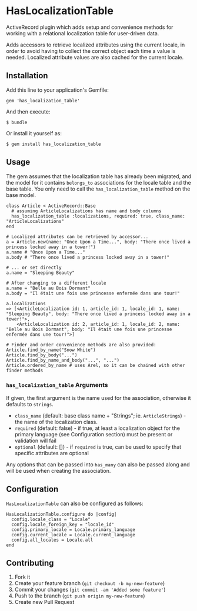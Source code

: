# HasLocalizationTable

ActiveRecord plugin which adds setup and convenience methods for working with a relational localization table for user-driven data.

Adds accessors to retrieve localized attributes using the current locale, in order to avoid having to collect the correct object each time a value is needed. Localized attribute values are also cached for the current locale.

## Installation

Add this line to your application's Gemfile:

    gem 'has_localization_table'

And then execute:

    $ bundle

Or install it yourself as:

    $ gem install has_localization_table

## Usage

The gem assumes that the localization table has already been migrated, and the model for it contains `belongs_to` associations for the locale table and the base table. You only need to call the `has_localization_table` method on the base model.

	class Article < ActiveRecord::Base
	  # assuming ArticleLocalizations has name and body columns
	  has_localization_table :localizations, required: true, class_name: "ArticleLocalizations"
	end
	
	# Localized attributes can be retrieved by accessor...
	a = Article.new(name: "Once Upon a Time...", body: "There once lived a princess locked away in a tower!")
	a.name # "Once Upon a Time..."
	a.body # "There once lived a princess locked away in a tower!"
	
	# ... or set directly
	a.name = "Sleeping Beauty"
	
	# After changing to a different locale
	a.name = "Belle au Bois Dormant"
	a.body = "Il était une fois une princesse enfermée dans une tour!"
	
	a.localizations
	=> [<ArticleLocalization id: 1, article_id: 1, locale_id: 1, name: "Sleeping Beauty", body: "There once lived a princess locked away in a tower!">,
	    <ArticleLocalization id: 2, article_id: 1, locale_id: 2, name: "Belle au Bois Dormant", body: "Il était une fois une princesse enfermée dans une tour!">]
	    
	# Finder and order convenience methods are also provided:
	Article.find_by_name("Snow White")
	Article.find_by_body("...")
	Article.find_by_name_and_body("...", "...")
	Article.ordered_by_name # uses Arel, so it can be chained with other finder methods

### `has_localization_table` Arguments
If given, the first argument is the name used for the association, otherwise it defaults to `strings`.

* `class_name` (default: base class name + "Strings"; ie. `ArticleStrings`) - the name of the localization class.
* `required` (default: false) - if true, at least a localization object for the primary language (see Configuration section) must be present or validation will fail
* `optional` (default: []) - if `required` is true, can be used to specify that specific attributes are optional

Any options that can be passed into `has_many` can also be passed along and will be used when creating the association.
	
## Configuration
`HasLocalizationTable` can also be configured as follows:

	HasLocalizationTable.configure do |config|
	  config.locale_class = "Locale"
	  config.locale_foreign_key = "locale_id"
	  config.primary_locale = Locale.primary_language
	  config.current_locale = Locale.current_language
	  config.all_locales = Locale.all
	end

## Contributing

1. Fork it
2. Create your feature branch (`git checkout -b my-new-feature`)
3. Commit your changes (`git commit -am 'Added some feature'`)
4. Push to the branch (`git push origin my-new-feature`)
5. Create new Pull Request
